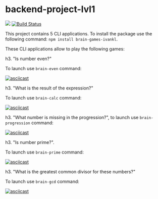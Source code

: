 # backend-project-lvl1
<a href=https://codeclimate.com/github/codeclimate/codeclimate/maintainability><img src=https://api.codeclimate.com/v1/badges/a99a88d28ad37a79dbf6/maintainability /></a>
[![Build Status](https://travis-ci.org/ivankl/backend-project-lvl1.svg?branch=master)](https://travis-ci.org/ivankl/backend-project-lvl1)

This project contains 5 CLI applications. To install the package use the following command: `npm install brain-games-ivankl`.

These CLI applications allow to play the following games:

h3. "Is number even?"

To launch use `brain-even` command:

[![asciicast](https://asciinema.org/a/SHia44D7KkEr75Pc7K2TpuEza.svg)](https://asciinema.org/a/SHia44D7KkEr75Pc7K2TpuEza)

h3. "What is the result of the expression?"

To launch use `brain-calc` command:

[![asciicast](https://asciinema.org/a/NWCQGd1Mxpjk4INARs3AHZY0u.svg)](https://asciinema.org/a/NWCQGd1Mxpjk4INARs3AHZY0u)

h3. "What number is missing in the progression?", to launch use `brain-progression` command:

[![asciicast](https://asciinema.org/a/I67W9CIYPM093UVHAsJeCIFxU.svg)](https://asciinema.org/a/I67W9CIYPM093UVHAsJeCIFxU)

h3. "Is number prime?".

To launch use `brain-prime` command:

[![asciicast](https://asciinema.org/a/M8aAYT0WnfXFUi30sKDZNqv2O.svg)](https://asciinema.org/a/M8aAYT0WnfXFUi30sKDZNqv2O)

h3. "What is the greatest common divisor for these numbers?"

To launch use `brain-gcd` command:

[![asciicast](https://asciinema.org/a/J7h7ZfXtdApI8Wdoxuk9B5HJH.svg)](https://asciinema.org/a/J7h7ZfXtdApI8Wdoxuk9B5HJH)

